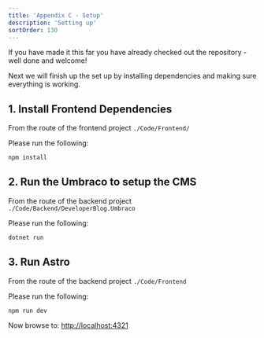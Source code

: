 ```yaml
---
title: 'Appendix C - Setup'
description: 'Setting up'
sortOrder: 130
---
```


If you have made it this far you have already checked out the repository - well done and welcome!

Next we will finish up the set up by installing dependencies and making sure everything is working.

## 1. Install Frontend Dependencies

From the route of the frontend project `./Code/Frontend/`

Please run the following:

```bash title=Code/Frontend
npm install
```

## 2. Run the Umbraco to setup the CMS

From the route of the backend project `./Code/Backend/DeveloperBlog.Umbraco`

Please run the following:

```bash title=Code/Backend/DeveloperBlog.Umbraco/
dotnet run
```

## 3. Run Astro

From the route of the backend project `./Code/Frontend`

Please run the following:

```bash title=Code/Frontend
npm run dev
```

Now browse to: [http://localhost:4321](http://localhost:4321/)
